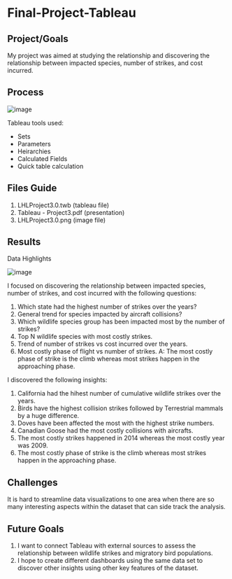 # Final-Project-Tableau

## Project/Goals
My project was aimed at studying the relationship and discovering the relationship between impacted species, number of strikes, and cost incurred.


## Process
![image](https://github.com/Zarmeena667/Tableau-Project3-LHL/assets/145514413/566dc8b7-6c66-4087-a124-66029467a485)




Tableau tools used:

- Sets
- Parameters
- Heirarchies
- Calculated Fields
- Quick table calculation

## Files Guide


1. LHLProject3.0.twb (tableau file)
2. Tableau - Project3.pdf (presentation)
3. LHLProject3.0.png (image file)


## Results
Data Highlights

![image](https://github.com/Zarmeena667/Tableau-Project3-LHL/assets/145514413/0aef3f71-833d-4711-af5f-87655acc945f)

I focused on discovering the relationship between impacted species, number of strikes, and cost incurred with the following questions: 

1. Which state had the highest number of strikes over the years?
2. General trend for species impacted by aircraft collisions?
3. Which wildlife species group has been impacted most by the number of strikes?
4. Top N wildlife species with most costly strikes.
5. Trend of number of strikes vs cost incurred over the years.
6. Most costly phase of flight vs number of strikes.
    A: The most costly phase of strike is the climb whereas most strikes happen in the approaching phase.


I discovered the following insights: 
1. California had the hihest number of cumulative wildlife strikes over the years.
2. Birds have the highest collision strikes followed by Terrestrial mammals by a huge difference. 
3. Doves have been affected the most with the highest strike numbers.
4. Canadian Goose had the most costly collisions with aircrafts.
5. The most costly strikes happened in 2014 whereas the most costly year was 2009.
6. The most costly phase of strike is the climb whereas most strikes happen in the approaching phase.


## Challenges 
It is hard to streamline data visualizations to one area when there are so many interesting aspects within the dataset that can side track the analysis. 


## Future Goals
1. I want to connect Tableau with external sources to assess the relationship between wildlife strikes and migratory bird populations.
2. I hope to create different dashboards using the same data set to discover other insights using other key features of the dataset.


